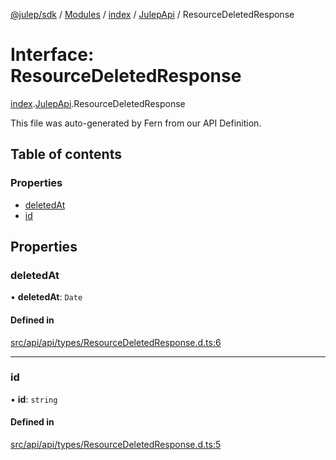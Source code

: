 [@julep/sdk](../README.md) / [Modules](../modules.md) / [index](../modules/index.md) / [JulepApi](../modules/index.JulepApi.md) / ResourceDeletedResponse

# Interface: ResourceDeletedResponse

[index](../modules/index.md).[JulepApi](../modules/index.JulepApi.md).ResourceDeletedResponse

This file was auto-generated by Fern from our API Definition.

## Table of contents

### Properties

- [deletedAt](index.JulepApi.ResourceDeletedResponse.md#deletedat)
- [id](index.JulepApi.ResourceDeletedResponse.md#id)

## Properties

### deletedAt

• **deletedAt**: `Date`

#### Defined in

[src/api/api/types/ResourceDeletedResponse.d.ts:6](https://github.com/julep-ai/monorepo/blob/8b1493a/sdks/js/src/api/api/types/ResourceDeletedResponse.d.ts#L6)

___

### id

• **id**: `string`

#### Defined in

[src/api/api/types/ResourceDeletedResponse.d.ts:5](https://github.com/julep-ai/monorepo/blob/8b1493a/sdks/js/src/api/api/types/ResourceDeletedResponse.d.ts#L5)
